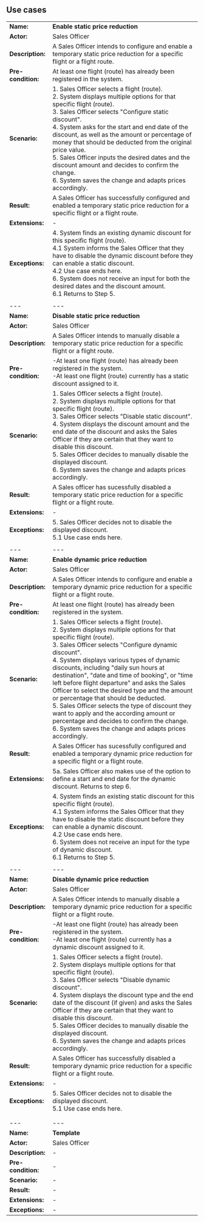 ## Use cases


|   |   |
|---|---|
|**Name:**|**Enable static price reduction**|
|**Actor:**|Sales Officer|
|**Description:**|A Sales Officer intends to configure and enable a temporary static price reduction for a specific flight or a flight route.|
|**Pre-condition:**|At least one flight (route) has already been registered in the system.|
|**Scenario:**|1. Sales Officer selects a flight (route).<br> 2. System displays multiple options for that specific flight (route).<br> 3. Sales Officer selects "Configure static discount".<br> 4. System asks for the start and end date of the discount, as well as the amount or percentage of money that should be deducted from the original price value.<br> 5. Sales Officer inputs the desired dates and the discount amount and decides to confirm the change.<br> 6. System saves the change and adapts prices accordingly. |
|**Result:**|A Sales Officer has successfully configured and enabled a temporary static price reduction for a specific flight or a flight route.|
|**Extensions:**|-|
|**Exceptions:**|4. System finds an existing dynamic discount for this specific flight (route).<br> 4.1 System informs the Sales Officer that they have to disable the dynamic discount before they can enable a static discount.<br> 4.2 Use case ends here.<br> 6. System does not receive an input for both the desired dates and the discount amount.<br> 6.1 Returns to Step 5. |
|   |   |
|---|---|
|**Name:**|**Disable static price reduction**|
|**Actor:**|Sales Officer|
|**Description:**|A Sales Officer intends to manually disable a temporary static price reduction for a specific flight or a flight route.
|**Pre-condition:**|-At least one flight (route) has already been registered in the system.<br> -At least one flight (route) currently has a static discount assigned to it.|
|**Scenario:**|1. Sales Officer selects a flight (route).<br> 2. System displays multiple options for that specific flight (route).<br> 3. Sales Officer selects "Disable static discount".<br> 4. System displays the discount amount and the end date of the discount and asks the Sales Officer if they are certain that they want to disable this discount.<br> 5. Sales Officer decides to manually disable the displayed discount.<br> 6. System saves the change and adapts prices accordingly. |
|**Result:**|A Sales officer has sucessfully disabled a temporary static price reduction for a specific flight or a flight route.|
|**Extensions:**|-|
|**Exceptions:**|5. Sales Officer decides not to disable the displayed discount.<br> 5.1 Use case ends here. |
|   |   |
|---|---|
|**Name:**|**Enable dynamic price reduction**|
|**Actor:**|Sales Officer|
|**Description:**|A Sales Officer intends to configure and enable a temporary dynamic price reduction for a specific flight or a flight route.|
|**Pre-condition:**|At least one flight (route) has already been registered in the system.|
|**Scenario:**|1. Sales Officer selects a flight (route).<br> 2. System displays multiple options for that specific flight (route).<br> 3. Sales Officer selects "Configure dynamic discount".<br> 4. System displays various types of dynamic discounts, including "daily sun hours at destination", "date and time of booking", or "time left before flight departure" and asks the Sales Officer to select the desired type and the amount or percentage that should be deducted.<br> 5. Sales Officer selects the type of discount they want to apply and the according amount or percentage and decides to confirm the change.<br> 6. System saves the change and adapts prices accordingly. |
|**Result:**|A Sales Officer has sucessfully configured and enabled a temporary dynamic price reduction for a specific flight or a flight route.|
|**Extensions:**|5a. Sales Officer also makes use of the option to define a start and end date for the dynamic discount. Returns to step 6.|
|**Exceptions:**|4. System finds an existing static discount for this specific flight (route).<br> 4.1 System informs the Sales Officer that they have to disable the static discount before they can enable a dynamic discount.<br> 4.2 Use case ends here.<br> 6. System does not receive an input for the type of dynamic discount.<br> 6.1 Returns to Step 5. |
|   |   |
|---|---|
|**Name:**|**Disable dynamic price reduction**|
|**Actor:**|Sales Officer|
|**Description:**|A Sales Officer intends to manually disable a temporary dynamic price reduction for a specific flight or a flight route.|
|**Pre-condition:**|-At least one flight (route) has already been registered in the system.<br> -At least one flight (route) currently has a dynamic discount assigned to it.|
|**Scenario:**|1. Sales Officer selects a flight (route).<br> 2. System displays multiple options for that specific flight (route).<br> 3. Sales Officer selects "Disable dynamic discount".<br> 4. System displays the discount type and the end date of the discount (if given) and asks the Sales Officer if they are certain that they want to disable this discount.<br> 5. Sales Officer decides to manually disable the displayed discount.<br> 6. System saves the change and adapts prices accordingly.  |
|**Result:**|A Sales Officer has successfully disabled a temporary dynamic price reduction for a specific flight or a flight route.|
|**Extensions:**|-|
|**Exceptions:**|5. Sales Officer decides not to disable the displayed discount.<br> 5.1 Use case ends here. |
|   |   |
|   |   |
|---|---|
|**Name:**|**Template**|
|**Actor:**|Sales Officer|
|**Description:**|-|
|**Pre-condition:**|-|
|**Scenario:**|-|
|**Result:**|-|
|**Extensions:**|-|
|**Exceptions:**|-|
